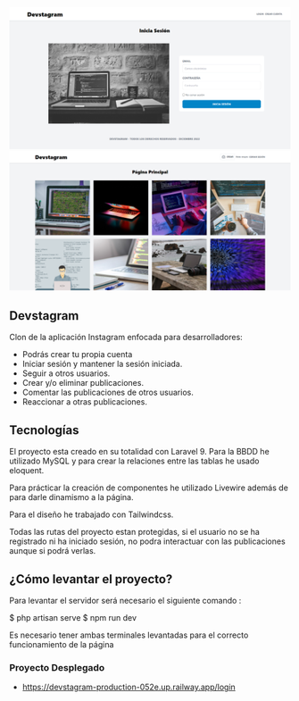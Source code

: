 <img src="public\img\portada.png" alt="preview-proyecto"/>
<img src="public\img\principal.png" alt="preview-portada">

## Devstagram

Clon de la aplicación Instagram enfocada para desarrolladores:

- Podrás crear tu propia cuenta
- Iniciar sesión y mantener la sesión iniciada.
- Seguir a otros usuarios.
- Crear y/o eliminar publicaciones.
- Comentar las publicaciones de otros usuarios.
- Reaccionar a otras publicaciones.

## Tecnologías

El proyecto esta creado en su totalidad con Laravel 9.
Para la BBDD he utilizado MySQL y para crear la relaciones entre las tablas he usado eloquent.

Para prácticar la creación de componentes he utilizado Livewire además de para darle dinamismo a la página.

Para el diseño he trabajado con Tailwindcss.

Todas las rutas del proyecto estan protegidas, si el usuario no se ha registrado ni ha iniciado sesión, no podra interactuar con las publicaciones aunque si podrá verlas.

## ¿Cómo levantar el proyecto?

Para levantar el servidor será necesario el siguiente comando :

$ php artisan serve
$ npm run dev

Es necesario tener ambas terminales levantadas para el correcto funcionamiento de la página

### Proyecto Desplegado

- https://devstagram-production-052e.up.railway.app/login